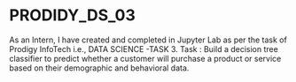 # PRODIDY_DS_03
As an Intern, I have created and completed in Jupyter Lab as per the task of Prodigy InfoTech i.e., DATA SCIENCE -TASK 3. Task : Build a decision tree classifier to predict whether a customer will purchase a product or service based on their demographic and behavioral data. 
